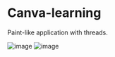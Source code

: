 # Canva-learning

Paint-like application with threads.

![image](https://user-images.githubusercontent.com/84517586/164273482-977b2a58-c627-41e3-8eb2-7c4658a2caf1.png)
![image](https://user-images.githubusercontent.com/84517586/164273763-47b9d52b-3380-467c-9410-6009cd049af4.png)
